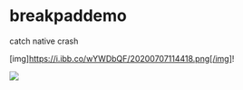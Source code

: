 # breakpaddemo
catch native crash 

[img]https://i.ibb.co/wYWDbQF/20200707114418.png[/img]!
[](http://[img]https://i.ibb.co/wYWDbQF/20200707114418.png[/img])

![](https://ibb.co/fQpmKNz)